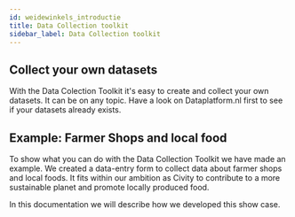 ```yaml
---
id: weidewinkels_introductie
title: Data Collection toolkit
sidebar_label: Data Collection toolkit
---
```


## Collect your own datasets

With the Data Colection Toolkit it's easy to create and collect your own datasets. It can be on any topic. Have a look on Dataplatform.nl first to see if your datasets already exists.

## Example: Farmer Shops and local food

To show what you can do with the Data Collection Toolkit we have made an example. We created a data-entry form to collect data about farmer shops and local foods. It fits within our ambition as Civity to contribute to a more sustainable planet and promote locally produced food. 

In this documentation we will describe how we developed this show case.



